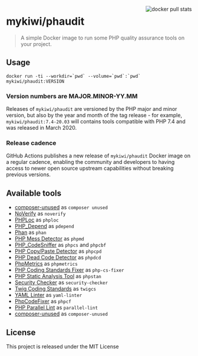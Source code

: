 <a href="https://hub.docker.com/r/mykiwi/phaudit/"><img align="right" src="https://img.shields.io/docker/pulls/mykiwi/phaudit?style=flat-square" alt="docker pull stats" /></a>

# mykiwi/phaudit

> A simple Docker image to run some PHP quality assurance tools on your project.


## Usage

```
docker run -ti --workdir=`pwd` --volume=`pwd`:`pwd` mykiwi/phaudit:VERSION
```

### Version numbers are MAJOR.MINOR-YY.MM

Releases of `mykiwi/phaudit` are versioned by the PHP major and minor version, but also by the year and month of the tag release - for example, `mykiwi/phaudit:7.4-20.03` will contains tools compatible with PHP 7.4 and was released in March 2020.


### Release cadence

GitHub Actions publishes a new release of `mykiwi/phaudit` Docker image on a regular cadence, enabling the community and developers to having access to newer open source upstream capabilities without breaking previous versions.


## Available tools

* [composer-unused](https://github.com/icanhazstring/composer-unused) as `composer unused`
* [NoVerify](https://github.com/VKCOM/noverify) as `noverify`
* [PHPLoc](http://github.com/sebastianbergmann/phploc) as `phploc`
* [PHP_Depend](http://pdepend.org/) as `pdepend`
* [Phan](https://github.com/phan/phan) as `phan`
* [PHP Mess Detector](http://phpmd.org/) as `phpmd`
* [PHP_CodeSniffer](http://pear.php.net/PHP_CodeSniffer) as `phpcs` and `phpcbf`
* [PHP Copy/Paste Detector](http://github.com/sebastianbergmann/phpcpd) as `phpcpd`
* [PHP Dead Code Detector](http://github.com/sebastianbergmann/phpdcd) as `phpdcd`
* [PhpMetrics](http://www.phpmetrics.org/) as `phpmetrics`
* [PHP Coding Standards Fixer](http://cs.sensiolabs.org/) as `php-cs-fixer`
* [PHP Static Analysis Tool](https://github.com/phpstan/phpstan) as `phpstan`
* [Security Checker](https://security.symfony.com/) as `security-checker`
* [Twig Coding Standards](https://github.com/allocine/twigcs) as `twigcs`
* [YAML Linter](https://github.com/HeahDude/yaml-linter) as `yaml-linter`
* [PhpCodeFixer](https://github.com/wapmorgan/PhpCodeFixer) as `phpcf`
* [PHP Parallel Lint](https://github.com/JakubOnderka/PHP-Parallel-Lint) as `parallel-lint`
* [composer-unused](https://github.com/composer-unused/composer-unused) as `composer-unused`


## License

This project is released under the MIT License
